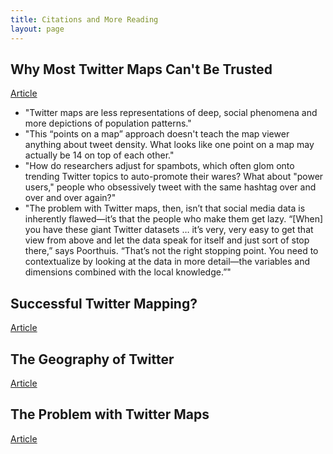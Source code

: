 ```yaml
---
title: Citations and More Reading
layout: page
---
```


## Why Most Twitter Maps Can't Be Trusted
[Article](https://www.bloomberg.com/news/articles/2015-03-26/why-most-twitter-maps-can-t-be-trusted)

- "Twitter maps are less representations of deep, social phenomena and more depictions of population patterns."
- "This “points on a map” approach doesn't teach the map viewer anything about tweet density. What looks like one point on a map may actually be 14 on top of each other."
- "How do researchers adjust for spambots, which often glom onto trending Twitter topics to auto-promote their wares? What about "power users," people who obsessively tweet with the same hashtag over and over and over again?"
- "The problem with Twitter maps, then, isn’t that social media data is inherently flawed—it’s that the people who make them get lazy. “[When] you have these giant Twitter datasets …  it’s very, very easy to get that view from above and let the data speak for itself and just sort of stop there,” says Poorthuis. “That’s not the right stopping point. You need to contextualize by looking at the data in more detail—the variables and dimensions combined with the local knowledge.”"

## Successful Twitter Mapping? 
[Article](https://www.ncbi.nlm.nih.gov/pmc/articles/PMC5639727/)

## The Geography of Twitter
[Article](https://firstmonday.org/article/view/4366/3654)

## The Problem with Twitter Maps
[Article](https://www.languagejones.com/blog-1/2014/12/24/the-problem-with-twitter-maps)


